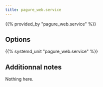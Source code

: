 ```yaml
---
title: pagure_web.service
---
```


{{% provided_by "pagure_web.service" %}}

## Options

{{% systemd_unit "pagure_web.service" %}}

## Additionnal notes

Nothing here.
